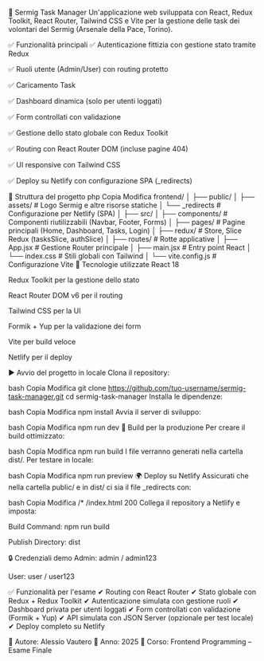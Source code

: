 📌 Sermig Task Manager
Un'applicazione web sviluppata con React, Redux Toolkit, React Router, Tailwind CSS e Vite per la gestione delle task dei volontari del Sermig (Arsenale della Pace, Torino).

✅ Funzionalità principali
✅ Autenticazione fittizia con gestione stato tramite Redux

✅ Ruoli utente (Admin/User) con routing protetto

✅ Caricamento Task

✅ Dashboard dinamica (solo per utenti loggati)

✅ Form controllati con validazione

✅ Gestione dello stato globale con Redux Toolkit

✅ Routing con React Router DOM (incluse pagine 404)

✅ UI responsive con Tailwind CSS

✅ Deploy su Netlify con configurazione SPA (_redirects)

📂 Struttura del progetto
php
Copia
Modifica
frontend/
│
├── public/
│   ├── assets/          # Logo Sermig e altre risorse statiche
│   └── _redirects       # Configurazione per Netlify (SPA)
│
├── src/
│   ├── components/      # Componenti riutilizzabili (Navbar, Footer, Forms)
│   ├── pages/           # Pagine principali (Home, Dashboard, Tasks, Login)
│   ├── redux/           # Store, Slice Redux (tasksSlice, authSlice)
│   ├── routes/          # Rotte applicative
│   ├── App.jsx          # Gestione Router principale
│   ├── main.jsx         # Entry point React
│   └── index.css        # Stili globali con Tailwind
│
└── vite.config.js       # Configurazione Vite
🔧 Tecnologie utilizzate
React 18

Redux Toolkit per la gestione dello stato

React Router DOM v6 per il routing

Tailwind CSS per la UI

Formik + Yup per la validazione dei form

Vite per build veloce

Netlify per il deploy

▶ Avvio del progetto in locale
Clona il repository:

bash
Copia
Modifica
git clone https://github.com/tuo-username/sermig-task-manager.git
cd sermig-task-manager
Installa le dipendenze:

bash
Copia
Modifica
npm install
Avvia il server di sviluppo:

bash
Copia
Modifica
npm run dev
🚀 Build per la produzione
Per creare il build ottimizzato:

bash
Copia
Modifica
npm run build
I file verranno generati nella cartella dist/.
Per testare in locale:

bash
Copia
Modifica
npm run preview
🌍 Deploy su Netlify
Assicurati che nella cartella public/ e in dist/ ci sia il file _redirects con:

bash
Copia
Modifica
/*    /index.html   200
Collega il repository a Netlify e imposta:

Build Command: npm run build

Publish Directory: dist

🔒 Credenziali demo
Admin: admin / admin123

User: user / user123

✅ Funzionalità per l'esame
✔ Routing con React Router
✔ Stato globale con Redux + Redux Toolkit
✔ Autenticazione simulata con gestione ruoli
✔ Dashboard privata per utenti loggati
✔ Form controllati con validazione (Formik + Yup)
✔ API simulata con JSON Server (opzionale per test locale)
✔ Deploy completo su Netlify

📌 Autore: Alessio Vautero
📌 Anno: 2025
📌 Corso: Frontend Programming – Esame Finale